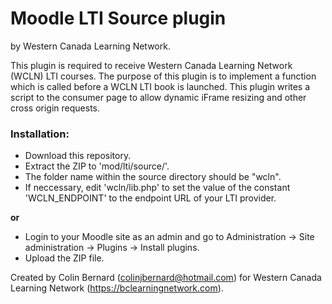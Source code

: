 # Moodle LTI Source plugin  
by Western Canada Learning Network.  
  
This plugin is required to receive Western Canada Learning Network (WCLN) LTI courses. The purpose of this plugin is to implement a function which is called before a WCLN LTI book is launched. This plugin writes a script to the consumer page to allow dynamic iFrame resizing and other cross origin requests.  
  
### Installation:  
- Download this repository.  
- Extract the ZIP to 'mod/lti/source/'.  
- The folder name within the source directory should be "wcln".  
- If neccessary, edit 'wcln/lib.php' to set the value of the constant 'WCLN_ENDPOINT' to the endpoint URL of your LTI provider.  

**or**  

- Login to your Moodle site as an admin and go to Administration -> Site administration -> Plugins -> Install plugins.  
- Upload the ZIP file.  


Created by Colin Bernard (colinjbernard@hotmail.com) for Western Canada Learning Network (https://bclearningnetwork.com).  
